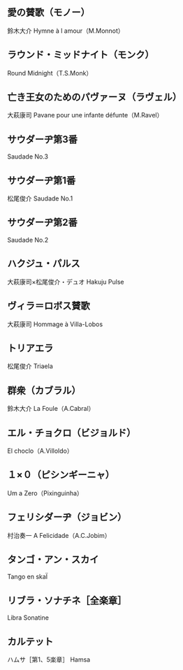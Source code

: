 ## 愛の賛歌（モノー）
鈴木大介
Hymne à l amour（M.Monnot）

## ラウンド・ミッドナイト（モンク）
Round Midnight（T.S.Monk）

## 亡き王女のためのパヴァーヌ（ラヴェル）
大萩康司
Pavane pour une infante défunte（M.Ravel）

## サウダーヂ第3番
Saudade No.3

## サウダーヂ第1番
松尾俊介
Saudade No.1

## サウダーヂ第2番
Saudade No.2

## ハクジュ・パルス
大萩康司×松尾俊介・デュオ
Hakuju Pulse

## ヴィラ＝ロボス賛歌
大萩康司
Hommage à Villa-Lobos

## トリアエラ
松尾俊介
Triaela

## 群衆（カブラル）
鈴木大介
La Foule（A.Cabral）

## エル・チョクロ（ビジョルド）
El choclo（A.Villoldo）

## １×０（ピシンギーニャ）
Um a Zero（Pixinguinha）

## フェリシダーヂ（ジョビン）
村治奏一
A Felicidade（A.C.Jobim）

## タンゴ・アン・スカイ
Tango en skaÏ

## リブラ・ソナチネ［全楽章］
Libra Sonatine

## カルテット
ハムサ［第1、5楽章］
Hamsa